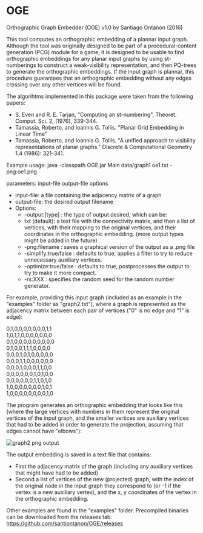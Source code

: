 # OGE
Orthographic Graph Embedder (OGE) v1.0 by Santiago Ontañón (2016)  

This tool computes an orthographic embedding of a plannar input graph. Although the tool was originally designed to be part of a procedural-content generation (PCG) module for a game, it is designed to be usable to find orthographic embeddings for any planar input graphs by using st-numberings to construct a weak-visibility representation, and then PQ-trees to generate the orthographic embeddings. If the input graph is plannar, this procedure guarantees that an orthographic embedding without any edges crossing over any other vertices will be found.  

The algorihtms implemented in this package were taken from the following papers:  
- S. Even and R. E. Tarjan, "Computing an st-numbering", Theoret. Comput. Sci. 2, (1976), 339-344.  
- Tamassia, Roberto, and Ioannis G. Tollis. "Planar Grid Embedding in Linear Time"  
- Tamassia, Roberto, and Ioannis G. Tollis. "A unified approach to visibility representations of planar graphs." Discrete & Computational Geometry 1.4 (1986): 321-341.  

Example usage: java -classpath OGE.jar Main data/graph1 oe1.txt -png:oe1.png  

parameters: input-file output-file options   
- input-file: a file containing the adjacency matrix of a graph  
- output-file: the desired output filename  
- Options:  
  -  -output:[type] : the type of output desired, which can be:  
    - txt (default): a text file with the connectivity matrix, and then a list of vertices, with their mapping to the original vertices, and their coordinates in the orthographic embedding. 
    (more output types might be added in the future)  
  - -png:filename : saves a graphical version of the output as a .png file  
  - -simplify:true/false : defaults to true, applies a filter to try to reduce unnecessary auxiliary vertices.  
  - -optimize:true/false : defaults to true, postprocesses the output to try to make it more compact.  
  - -rs:XXX : specifies the random seed for the random number generator.
  
For example, providing this input graph (included as an example in the "examples" folder as "graph2.txt"), where a graph is represented as the adjacency matrix between each pair of vertices ("0" is no edge and "1" is edge):  

0,1,0,0,0,0,0,0,0,1,1  
1,0,1,1,0,0,0,0,0,0,0  
0,1,0,0,0,0,0,0,0,0,0  
0,1,0,0,1,1,1,0,0,0,0  
0,0,0,1,0,1,0,0,0,0,0  
0,0,0,1,1,0,0,0,0,0,0  
0,0,0,1,0,0,0,1,1,0,0  
0,0,0,0,0,0,1,0,1,0,0  
0,0,0,0,0,0,1,1,0,1,0  
1,0,0,0,0,0,0,0,1,0,1  
1,0,0,0,0,0,0,0,0,1,0  

The program generates an orthographic embedding that looks like this (where the large vertices with numbers in them represent the original vertices of the input graph, and the smaller vertices are auxiliary vertices that had to be added in order to generate the projection, assuming that edges cannot have "elbows"):  

![graph2 png output](https://raw.githubusercontent.com/santiontanon/OGE/master/examples/oe2.png)

The output embedding is saved in a text file that contains:
- First the adjacency matrix of the graph (including any auxiliary vertices that might have had to be added)
- Second a list of vertices of the new (projected) graph, with the index of the original node in the input graph they correspond to (or -1 if the vertex is a new auxiliary vertex), and the x, y coordinates of the vertex in the orthographic embedding.

Other examples are found in the "examples" folder. Precompiled binaries can be downloaded from the releases tab: https://github.com/santiontanon/OGE/releases

